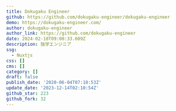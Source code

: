 ```yaml
---
title: Dokugaku Engineer
github: https://github.com/dokugaku-engineer/dokugaku-engineer
demo: https://dokugaku-engineer.com/
author: dokugaku-engineer
author_link: https://github.com/dokugaku-engineer
date: 2024-02-18T09:00:33.609Z
description: 独学エンジニア
ssg:
  - Nuxtjs
css: []
cms: []
category: []
draft: false
publish_date: '2020-06-04T07:18:53Z'
update_date: '2023-12-14T02:10:54Z'
github_star: 223
github_fork: 32
---
```

